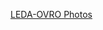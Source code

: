 [LEDA-OVRO Photos](https://plus.google.com/photos/116908468261859276184/albums/6086826050800303521?authkey=CP3N06rTu-20Dw)
